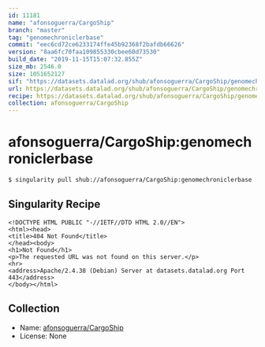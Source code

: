 ```yaml
---
id: 11181
name: "afonsoguerra/CargoShip"
branch: "master"
tag: "genomechroniclerbase"
commit: "eec6cd72ce6233174ffe45b92368f2bafdb66626"
version: "8aa6fc70faa109855330cbee60d73530"
build_date: "2019-11-15T15:07:32.855Z"
size_mb: 2546.0
size: 1051652127
sif: "https://datasets.datalad.org/shub/afonsoguerra/CargoShip/genomechroniclerbase/2019-11-15-eec6cd72-8aa6fc70/8aa6fc70faa109855330cbee60d73530.sif"
url: https://datasets.datalad.org/shub/afonsoguerra/CargoShip/genomechroniclerbase/2019-11-15-eec6cd72-8aa6fc70/
recipe: https://datasets.datalad.org/shub/afonsoguerra/CargoShip/genomechroniclerbase/2019-11-15-eec6cd72-8aa6fc70/Singularity
collection: afonsoguerra/CargoShip
---
```


# afonsoguerra/CargoShip:genomechroniclerbase

```bash
$ singularity pull shub://afonsoguerra/CargoShip:genomechroniclerbase
```

## Singularity Recipe

```singularity
<!DOCTYPE HTML PUBLIC "-//IETF//DTD HTML 2.0//EN">
<html><head>
<title>404 Not Found</title>
</head><body>
<h1>Not Found</h1>
<p>The requested URL was not found on this server.</p>
<hr>
<address>Apache/2.4.38 (Debian) Server at datasets.datalad.org Port 443</address>
</body></html>
```

## Collection

 - Name: [afonsoguerra/CargoShip](https://github.com/afonsoguerra/CargoShip)
 - License: None

